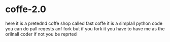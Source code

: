 # coffe-2.0
here it is a pretednd coffe shop called fast coffe it is a simplall python code you can do pall reqests 
anf fork but if you fork it you have to have me as the orilnall coder if not you be reprted 
